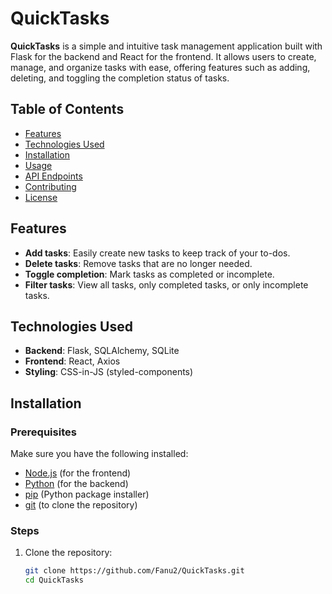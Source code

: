 # QuickTasks

**QuickTasks** is a simple and intuitive task management application built with Flask for the backend and React for the frontend. It allows users to create, manage, and organize tasks with ease, offering features such as adding, deleting, and toggling the completion status of tasks.

## Table of Contents

- [Features](#features)
- [Technologies Used](#technologies-used)
- [Installation](#installation)
- [Usage](#usage)
- [API Endpoints](#api-endpoints)
- [Contributing](#contributing)
- [License](#license)

## Features

- **Add tasks**: Easily create new tasks to keep track of your to-dos.
- **Delete tasks**: Remove tasks that are no longer needed.
- **Toggle completion**: Mark tasks as completed or incomplete.
- **Filter tasks**: View all tasks, only completed tasks, or only incomplete tasks.

## Technologies Used

- **Backend**: Flask, SQLAlchemy, SQLite
- **Frontend**: React, Axios
- **Styling**: CSS-in-JS (styled-components)

## Installation

### Prerequisites

Make sure you have the following installed:

- [Node.js](https://nodejs.org/en/) (for the frontend)
- [Python](https://www.python.org/downloads/) (for the backend)
- [pip](https://pip.pypa.io/en/stable/) (Python package installer)
- [git](https://git-scm.com/) (to clone the repository)

### Steps

1. Clone the repository:

   ```bash
   git clone https://github.com/Fanu2/QuickTasks.git
   cd QuickTasks
